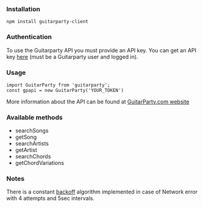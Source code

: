### Installation
```
npm install guitarparty-client
```

### Authentication
To use the Guitarparty API you must provide an API key. You can get an API key <a href="http://www.guitarparty.com/developers/api-key/">here</a> (must be a Guitarparty user and logged in).

### Usage
```
import GuitarParty from 'guitarparty';
const gpapi = new GuitarParty('YOUR_TOKEN')
```
More information about the API can be found at <a href="http://www.guitarparty.com/developers/api-docs/getting-started/introduction/">GuitarParty.com website</a>

### Available methods
- searchSongs
- getSong
- searchArtists
- getArtist
- searchChords
- getChordVariations

### Notes
There is a constant <a href="https://tech.mybuilder.com/handling-retries-and-back-off-attempts-with-javascript-promises/">backoff</a> algorithm implemented in case of Network error with 4 attempts and 5sec intervals.
